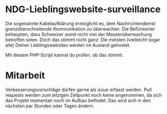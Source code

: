 # NDG-Lieblingswebsite-surveillance
Die sogenannte Kabelaufklärung ermöglicht es, dem Nachrichtendienst grenzüberschreitende Kommunikation zu überwachen. Die Befürworter behaupten, dass Schweizer somit nicht von der Massenüberwachung betroffen seien. Doch das stimmt nicht ganz: Die meisten (vielleicht sogar alle) Deiner Lieblingswebsites werden im Ausland gehostet.

Mit diesem PHP-Script kannst du prüfen, ob das stimmt.

# Mitarbeit
Verbesserungsvorschläge dürfen gerne als issue erfasst werden. Pull requests werden zum jetzigen Zeitpunkt noch keine angenommen, da sich das Projekt momentan noch im Aufbau befindet. Das wird sich in den nächsten par Stunden oder Tagen ändern.
